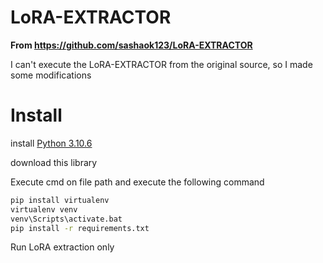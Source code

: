 # LoRA-EXTRACTOR
**From https://github.com/sashaok123/LoRA-EXTRACTOR**

I can't execute the LoRA-EXTRACTOR from the original source, so I made some modifications

# Install
install [Python 3.10.6](https://www.python.org/downloads/release/python-3106/)

download this library

Execute cmd on file path
and execute the following command

```cmd
pip install virtualenv
virtualenv venv
venv\Scripts\activate.bat
pip install -r requirements.txt
```

Run LoRA extraction only
